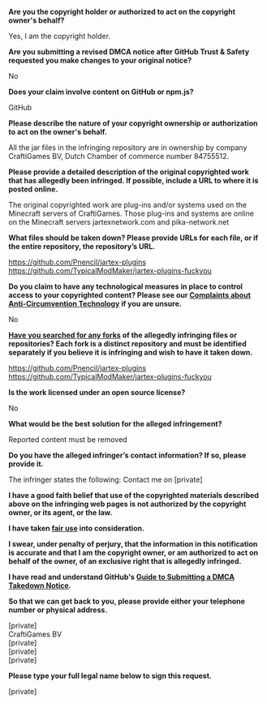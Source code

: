 **Are you the copyright holder or authorized to act on the copyright owner's behalf?**

Yes, I am the copyright holder.

**Are you submitting a revised DMCA notice after GitHub Trust & Safety requested you make changes to your original notice?**

No

**Does your claim involve content on GitHub or npm.js?**

GitHub

**Please describe the nature of your copyright ownership or authorization to act on the owner's behalf.**

All the jar files in the infringing repository are in ownership by company CraftiGames BV, Dutch Chamber of commerce number 84755512.

**Please provide a detailed description of the original copyrighted work that has allegedly been infringed. If possible, include a URL to where it is posted online.**

The original copyrighted work are plug-ins and/or systems used on the Minecraft servers of CraftiGames. Those plug-ins and systems are online on the Minecraft servers jartexnetwork.com and pika-network.net

**What files should be taken down? Please provide URLs for each file, or if the entire repository, the repository’s URL.**

https://github.com/Pnencil/jartex-plugins  
https://github.com/TypicalModMaker/jartex-plugins-fuckyou

**Do you claim to have any technological measures in place to control access to your copyrighted content? Please see our <a href="https://docs.github.com/articles/guide-to-submitting-a-dmca-takedown-notice#complaints-about-anti-circumvention-technology">Complaints about Anti-Circumvention Technology</a> if you are unsure.**

No

**<a href="https://docs.github.com/articles/dmca-takedown-policy#b-what-about-forks-or-whats-a-fork">Have you searched for any forks</a> of the allegedly infringing files or repositories? Each fork is a distinct repository and must be identified separately if you believe it is infringing and wish to have it taken down.**

https://github.com/Pnencil/jartex-plugins  
https://github.com/TypicalModMaker/jartex-plugins-fuckyou

**Is the work licensed under an open source license?**

No

**What would be the best solution for the alleged infringement?**

Reported content must be removed

**Do you have the alleged infringer’s contact information? If so, please provide it.**

The infringer states the following: Contact me on [private]  

**I have a good faith belief that use of the copyrighted materials described above on the infringing web pages is not authorized by the copyright owner, or its agent, or the law.**

**I have taken <a href="https://www.lumendatabase.org/topics/22">fair use</a> into consideration.**

**I swear, under penalty of perjury, that the information in this notification is accurate and that I am the copyright owner, or am authorized to act on behalf of the owner, of an exclusive right that is allegedly infringed.**

**I have read and understand GitHub's <a href="https://docs.github.com/articles/guide-to-submitting-a-dmca-takedown-notice/">Guide to Submitting a DMCA Takedown Notice</a>.**

**So that we can get back to you, please provide either your telephone number or physical address.**

[private]  
CraftiGames BV  
[private]  
[private]  
[private]  

**Please type your full legal name below to sign this request.**

[private]
